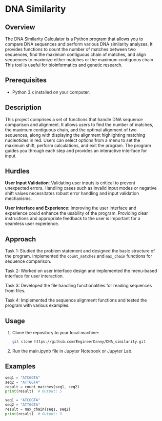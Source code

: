 # DNA Similarity

## Overview

The DNA Similarity Calculator is a Python program that allows you to compare DNA sequences and perform various DNA similarity analyses. It provides functions to count the number of matches between two sequences, find the maximum contiguous chain of matches, and align sequences to maximize either matches or the maximum contiguous chain. This tool is useful for bioinformatics and genetic research.

## Prerequisites

- Python 3.x installed on your computer.

## Description

This project comprises a set of functions that handle DNA sequence comparison and alignment. It allows users to find the number of matches, the maximum contiguous chain, and the optimal alignment of two sequences, along with displaying the alignment highlighting matching nucleotides in red. Users can select options from a menu to set the maximum shift, perform calculations, and exit the program. The program guides you through each step and provides an interactive interface for input.

## Hurdles

**User Input Validation**: Validating user inputs is critical to prevent unexpected errors. Handling cases such as invalid input modes or negative shift values necessitates robust error handling and input validation mechanisms.

**User Interface and Experience**: Improving the user interface and experience could enhance the usability of the program. Providing clear instructions and appropriate feedback to the user is important for a seamless user experience.


## Approach

Task 1: Studied the problem statement and designed the basic structure of the program. Implemented the `count_matches` and `max_chain` functions for sequence comparison.

Task 2: Worked on user interface design and implemented the menu-based interface for user interaction.

Task 3: Developed the file handling functionalities for reading sequences from files. 

Task 4: Implemented the sequence alignment functions and tested the program with various examples.


## Usage
1. Clone the repository to your local machine:

   ```bash
   git clone https://github.com/EngineerDanny/DNA_similarity.git

2. Run the main.ipynb file in Jupyter Notebook or Jupyter Lab.


## Examples
```python
seq1 = "ATCGGTA"
seq2 = "ATTGGTA"
result = count_matches(seq1, seq2)
print(result)  # Output: 5
```

```python
seq1 = "ATCGGTA"
seq2 = "ATTGGTA"
result = max_chain(seq1, seq2)
print(result)  # Output: 3
```

